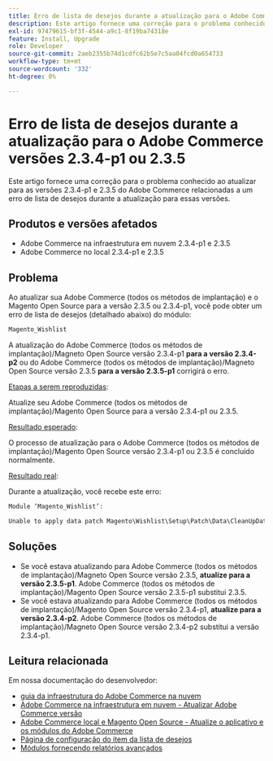 ```yaml
---
title: Erro de lista de desejos durante a atualização para o Adobe Commerce versões 2.3.4-p1 ou 2.3.5
description: Este artigo fornece uma correção para o problema conhecido ao atualizar para as versões 2.3.4-p1 e 2.3.5 do Adobe Commerce relacionadas a um erro de lista de desejos durante a atualização para essas versões.
exl-id: 97479615-bf3f-4544-a9c1-8f19ba74318e
feature: Install, Upgrade
role: Developer
source-git-commit: 2aeb2355b74d1cdfc62b5e7c5aa04fcd0a654733
workflow-type: tm+mt
source-wordcount: '332'
ht-degree: 0%

---
```


# Erro de lista de desejos durante a atualização para o Adobe Commerce versões 2.3.4-p1 ou 2.3.5

Este artigo fornece uma correção para o problema conhecido ao atualizar para as versões 2.3.4-p1 e 2.3.5 do Adobe Commerce relacionadas a um erro de lista de desejos durante a atualização para essas versões.

## Produtos e versões afetados

* Adobe Commerce na infraestrutura em nuvem 2.3.4-p1 e 2.3.5
* Adobe Commerce no local 2.3.4-p1 e 2.3.5

## Problema

Ao atualizar sua Adobe Commerce (todos os métodos de implantação) e o Magento Open Source para a versão 2.3.5 ou 2.3.4-p1, você pode obter um erro de lista de desejos (detalhado abaixo) do módulo:

```php
Magento_Wishlist
```

A atualização do Adobe Commerce (todos os métodos de implantação)/Magneto Open Source versão 2.3.4-p1 **para a versão 2.3.4-p2** ou do Adobe Commerce (todos os métodos de implantação)/Magneto Open Source versão 2.3.5 **para a versão 2.3.5-p1** corrigirá o erro.

<u>Etapas a serem reproduzidas</u>:

Atualize seu Adobe Commerce (todos os métodos de implantação)/Magento Open Source para a versão 2.3.4-p1 ou 2.3.5.

<u>Resultado esperado</u>:

O processo de atualização para o Adobe Commerce (todos os métodos de implantação)/Magento Open Source versão 2.3.4-p1 ou 2.3.5 é concluído normalmente.

<u>Resultado real</u>:

Durante a atualização, você recebe este erro:

```php
Module ‘Magento_Wishlist’:

Unable to apply data patch Magento\Wishlist\Setup\Patch\Data\CleanUpData for module Magento_Wishlist. Original exception message: Unable to unserialize value. Error: Syntax error
```

## Soluções

* Se você estava atualizando para Adobe Commerce (todos os métodos de implantação)/Magneto Open Source versão 2.3.5, **atualize para a versão 2.3.5-p1**. Adobe Commerce (todos os métodos de implantação)/Magento Open Source versão 2.3.5-p1 substitui 2.3.5.
* Se você estava atualizando para Adobe Commerce (todos os métodos de implantação)/Magento Open Source versão 2.3.4-p1, **atualize para a versão 2.3.4-p2**. Adobe Commerce (todos os métodos de implantação)/Magneto Open Source versão 2.3.4-p2 substitui a versão 2.3.4-p1.

## Leitura relacionada

Em nossa documentação do desenvolvedor:

* [guia da infraestrutura do Adobe Commerce na nuvem](https://experienceleague.adobe.com/pt-br/docs/commerce-cloud-service/user-guide/overview)
* [Adobe Commerce na infraestrutura em nuvem - Atualizar Adobe Commerce versão](https://experienceleague.adobe.com/pt-br/docs/commerce-cloud-service/user-guide/develop/upgrade/commerce-version)
* [Adobe Commerce local e Magento Open Source - Atualize o aplicativo e os módulos do Adobe Commerce](https://experienceleague.adobe.com/pt-br/docs/commerce-operations/upgrade-guide/overview)
* [Página de configuração do item da lista de desejos](https://developer.adobe.com/commerce/frontend-core/guide/layouts/product-layouts/#wishlist-item-configure-page)
* [Módulos fornecendo relatórios avançados](https://developer.adobe.com/commerce/php/development/advanced-reporting/modules/)
